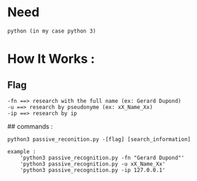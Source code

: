 # Need 
    python (in my case python 3)
# How It Works : 
    
## Flag 
    -fn ==> research with the full name (ex: Gerard Dupond)
    -u ==> research by pseudonyme (ex: xX_Name_Xx)
    -ip ==> research by ip

## commands :

    python3 passive_reconition.py -[flag] [search_information]

    example :
        'python3 passive_recognition.py -fn "Gerard Dupond"'
        'python3 passive_recognition.py -u xX_Name_Xx'
        'python3 passive_recognition.py -ip 127.0.0.1'
        
